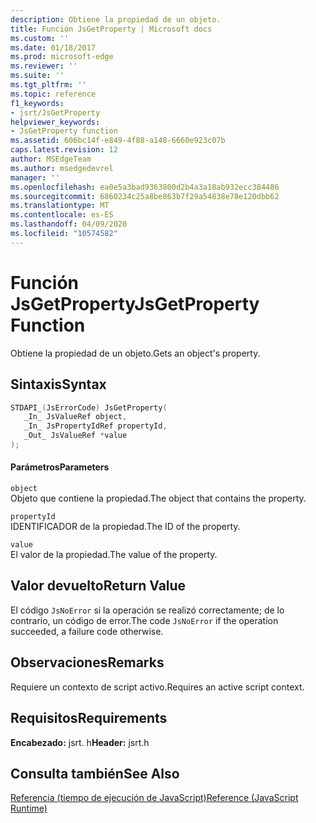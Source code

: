 ```yaml
---
description: Obtiene la propiedad de un objeto.
title: Función JsGetProperty | Microsoft docs
ms.custom: ''
ms.date: 01/18/2017
ms.prod: microsoft-edge
ms.reviewer: ''
ms.suite: ''
ms.tgt_pltfrm: ''
ms.topic: reference
f1_keywords:
- jsrt/JsGetProperty
helpviewer_keywords:
- JsGetProperty function
ms.assetid: 606bc14f-e849-4f88-a148-6660e923c07b
caps.latest.revision: 12
author: MSEdgeTeam
ms.author: msedgedevrel
manager: ''
ms.openlocfilehash: ea0e5a3bad9363800d2b4a3a18ab932ecc384486
ms.sourcegitcommit: 6860234c25a8be863b7f29a54838e78e120dbb62
ms.translationtype: MT
ms.contentlocale: es-ES
ms.lasthandoff: 04/09/2020
ms.locfileid: "10574582"
---
```

# <span data-ttu-id="bbe4a-103">Función JsGetProperty</span><span class="sxs-lookup"><span data-stu-id="bbe4a-103">JsGetProperty Function</span></span>
<span data-ttu-id="bbe4a-104">Obtiene la propiedad de un objeto.</span><span class="sxs-lookup"><span data-stu-id="bbe4a-104">Gets an object's property.</span></span>  
  
## <span data-ttu-id="bbe4a-105">Sintaxis</span><span class="sxs-lookup"><span data-stu-id="bbe4a-105">Syntax</span></span>  
  
```cpp  
STDAPI_(JsErrorCode) JsGetProperty(  
   _In_ JsValueRef object,  
   _In_ JsPropertyIdRef propertyId,  
   _Out_ JsValueRef *value  
);  
```  
  
#### <span data-ttu-id="bbe4a-106">Parámetros</span><span class="sxs-lookup"><span data-stu-id="bbe4a-106">Parameters</span></span>  
 `object`  
 <span data-ttu-id="bbe4a-107">Objeto que contiene la propiedad.</span><span class="sxs-lookup"><span data-stu-id="bbe4a-107">The object that contains the property.</span></span>  
  
 `propertyId`  
 <span data-ttu-id="bbe4a-108">IDENTIFICADOR de la propiedad.</span><span class="sxs-lookup"><span data-stu-id="bbe4a-108">The ID of the property.</span></span>  
  
 `value`  
 <span data-ttu-id="bbe4a-109">El valor de la propiedad.</span><span class="sxs-lookup"><span data-stu-id="bbe4a-109">The value of the property.</span></span>  
  
## <span data-ttu-id="bbe4a-110">Valor devuelto</span><span class="sxs-lookup"><span data-stu-id="bbe4a-110">Return Value</span></span>  
 <span data-ttu-id="bbe4a-111">El código `JsNoError` si la operación se realizó correctamente; de lo contrario, un código de error.</span><span class="sxs-lookup"><span data-stu-id="bbe4a-111">The code `JsNoError` if the operation succeeded, a failure code otherwise.</span></span>  
  
## <span data-ttu-id="bbe4a-112">Observaciones</span><span class="sxs-lookup"><span data-stu-id="bbe4a-112">Remarks</span></span>  
 <span data-ttu-id="bbe4a-113">Requiere un contexto de script activo.</span><span class="sxs-lookup"><span data-stu-id="bbe4a-113">Requires an active script context.</span></span>  
  
## <span data-ttu-id="bbe4a-114">Requisitos</span><span class="sxs-lookup"><span data-stu-id="bbe4a-114">Requirements</span></span>  
 <span data-ttu-id="bbe4a-115">**Encabezado:** jsrt. h</span><span class="sxs-lookup"><span data-stu-id="bbe4a-115">**Header:** jsrt.h</span></span>  
  
## <span data-ttu-id="bbe4a-116">Consulta también</span><span class="sxs-lookup"><span data-stu-id="bbe4a-116">See Also</span></span>  
 [<span data-ttu-id="bbe4a-117">Referencia (tiempo de ejecución de JavaScript)</span><span class="sxs-lookup"><span data-stu-id="bbe4a-117">Reference (JavaScript Runtime)</span></span>](../chakra-hosting/reference-javascript-runtime.md)